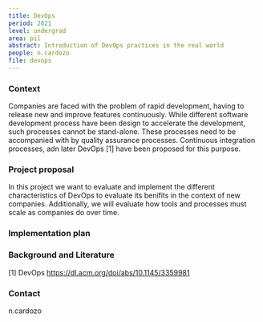 ```yaml
---
title: DevOps
period: 2021  
level: undergrad
area: pil
abstract: Introduction of DevOps practices in the real world
people: n.cardozo
file: devops
---
```


### Context

Companies are faced with the problem of rapid development, having to release new and improve features continuously. While different software development process have been design to accelerate the development, such processes cannot be stand-alone. These processes need to be accompanied with by quality assurance processes. Continuous integration processes, adn later DevOps [1] have been proposed for this purpose.

### Project proposal

In this project we want to evaluate and implement the different characteristics of DevOps to evaluate its benifits in the context of new companies. Additionally, we will evaluate how tools and processes must scale as companies do over time.

### Implementation plan

### Background and Literature

[1] DevOps <https://dl.acm.org/doi/abs/10.1145/3359981>

### Contact

n.cardozo
